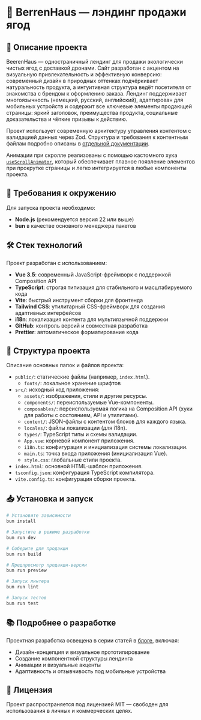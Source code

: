# 🍓 BerrenHaus — лэндинг продажи ягод

## 📝 Описание проекта

BeerenHaus — одностраничный лендинг для продажи экологически чистых ягод с доставкой дронами. Сайт разработан с акцентом на визуальную привлекательность и эффективную конверсию: современный дизайн в природных оттенках подчёркивает натуральность продукта, а интуитивная структура ведёт посетителя от знакомства с брендом к оформлению заказа. Лендинг поддерживает многоязычность (немецкий, русский, английский), адаптирован для мобильных устройств и содержит все ключевые элементы продающей страницы: яркий заголовок, преимущества продукта, социальные доказательства и чёткие призывы к действию.

Проект использует современную архитектуру управления контентом с валидацией данных через Zod. Структура и требования к контентным файлам подробно описаны в [отдельной документации](src/content/README.md).

Анимации при скролле реализованы с помощью кастомного хука [`useScrollAnimator`](src/composables/useScrollAnimator.md), который обеспечивает плавное появление элементов при прокрутке страницы и легко интегрируется в любые компоненты проекта.

## 🚀 Требования к окружению

Для запуска проекта необходимо:

- **Node.js** (рекомендуется версия 22 или выше)
- **bun** в качестве основного менеджера пакетов

## 🛠️ Стек технологий

Проект разработан с использованием:

- **Vue 3.5**: современный JavaScript-фреймворк с поддержкой Composition API
- **TypeScript**: строгая типизация для стабильного и масштабируемого кода
- **Vite**: быстрый инструмент сборки для фронтенда
- **Tailwind CSS**: утилитарный CSS-фреймворк для создания адаптивных интерфейсов
- **i18n**: локализация контента для мультиязычной поддержки
- **GitHub**: контроль версий и совместная разработка
- **Prettier**: автоматическое форматирование кода

## 📁 Структура проекта

Описание основных папок и файлов проекта:

- `public/`: статические файлы (например, `index.html`).
  - `fonts/`: локальное хранение шрифтов
- `src/`: исходный код приложения:
  - `assets/`: изображения, стили и другие ресурсы.
  - `components/`: переиспользуемые Vue-компоненты.
  - `composables/`: переиспользуемая логика на Composition API (хуки для работы с состоянием, API и утилитами).
  - `content/`: JSON-файлы с контентом блоков для каждого языка.
  - `locales/`: файлы локализации (для i18n).
  - `types/`: TypeScript типы и схемы валидации.
  - `App.vue`: корневой компонент приложения.
  - `i18n.ts`: конфигурация и инициализация системы локализации.
  - `main.ts`: точка входа приложения (инициализация Vue).
  - `style.css`: глобальные стили проекта.
- `index.html`: основной HTML-шаблон приложения.
- `tsconfig.json`: конфигурация TypeScript компилятора.
- `vite.config.ts`: конфигурация сборки проекта.

## 📥 Установка и запуск

```bash
# Установите зависимости
bun install

# Запустите в режиме разработки
bun run dev

# Соберите для продакшн
bun run build

# Предпросмотр продакшн-версии
bun run preview

# Запуск линтера
bun run lint

# Запуск тестов
bun run test
```

## 📚 Подробнее о разработке

Проектная разработка освещена в серии статей в [блоге](https://laboratorynotices.wordpress.com/2025/08/13/разработка-лендинг-страницы-beerenhaus), включая:

- Дизайн-концепция и визуальное прототипирование
- Создание компонентной структуры лендинга
- Анимации и визуальные акценты
- Адаптивность и отзывчивость под мобильные устройства

## 📄 Лицензия

Проект распространяется под лицензией MIT — свободен для использования в личных и коммерческих целях.
